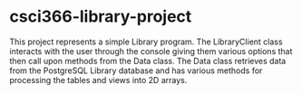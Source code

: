 # csci366-library-project
This project represents a simple Library program. The LibraryClient class interacts with the user through the console giving them various options that then call upon methods from the Data class. The Data class retrieves data from the PostgreSQL Library database and has various methods for processing the tables and views into 2D arrays.
